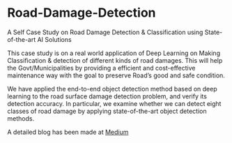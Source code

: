 # Road-Damage-Detection
A Self Case Study on Road Damage Detection &amp; Classification using State-of-the-art AI Solutions

This case study is on a real world application of Deep Learning on Making Classification & detection of different kinds of road damages.
This will help the Govt/Municipalities by providing a efficient and cost-effective maintenance way with the goal to preserve Road’s good and safe condition.

We have applied the end-to-end object detection method based on deep learning to the road surface damage detection problem, and verify its detection accuracy. In particular, we examine whether we can detect eight classes of road damage by applying state-of-the-art object detection methods.

A detailed blog has been made at <a href="https://gokulh.medium.com/a-self-case-study-on-road-damage-detection-classification-using-state-of-the-art-ai-solutions-a3daed88e6f9">Medium</a>  
